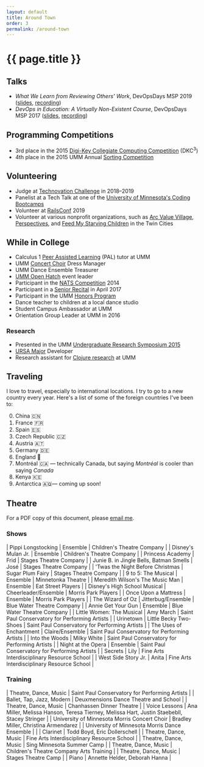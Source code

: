 ```yaml
---
layout: default
title: Around Town
order: 3
permalink: /around-town
---
```


# {{ page.title }}

## Talks

* _What We Learn from Reviewing Others' Work_, DevOpsDays MSP 2019 (<a href="/assets/resources/DevOpsDays_MSP_Ignite_20190806.pdf" target="_blank">slides</a>, <a href="https://devopsdays.org/events/2019-minneapolis/program/emma-sax/" target="_blank">recording</a>)
* _DevOps in Education: A Virtually Non-Existent Course_, DevOpsDays MSP 2017 (<a href="/assets/resources/DevOpsDays_MSP_Ignite_20170725.pdf" target="_blank">slides</a>, <a href="https://devopsdays.org/events/2017-minneapolis/program/emma-sax/" target="_blank">recording</a>)

## Programming Competitions

* 3rd place in the 2015 <a href="https://www.digikey.com/en/resources/edu/dkc3-computing-competition" target="_blank">Digi-Key Collegiate Computing Competition</a> (DKC<sup>3</sup>)
* 4th place in the 2015 UMM Annual <a href="https://github.com/elenam/SortingCompetitionMaterials2015" target="_blank">Sorting Competition</a>


## Volunteering

* Judge at <a href="https://technovationchallenge.org" target="_blank">Technovation Challenge</a> in 2018–2019
* Panelist at a Tech Talk at one of the <a href="https://bootcamp.umn.edu/" target="_blank">University of Minnesota's Coding Bootcamps</a>
* Volunteer at <a href="https://railsconf.org/" target="_blank">RailsConf</a> 2019
* Volunteer at various nonprofit organizations, such as <a href="https://www.arcsvaluevillage.org/volunteer/" target="_blank">Arc Value Village</a>, <a href="https://www.perspectives-family.org/get-involved" target="_blank">Perspectives</a>, and <a href="https://www.fmsc.org/get-involved/" target="_blank">Feed My Starving Children</a> in the Twin Cities

## While in College

* Calculus 1 <a href="https://academics.morris.umn.edu/office-academic-success/peer-assisted-learning-pal" target="_blank">Peer Assisted Learning</a> (PAL) tutor at UMM
* UMM <a href="https://academics.morris.umn.edu/ensembles/concert-choir" target="_blank">Concert Choir</a> Dress Manager
* UMM Dance Ensemble Treasurer
* <a href="https://github.com/OH-UMM/2015/wiki" target="_blank">UMM Open Hatch</a> event leader
* Participant in the <a href="http://www.nats.org/competitions.html" target="_blank">NATS Competition</a> 2014
* Participant in a <a href="http://events.morris.umn.edu/event/student_senior_recital_amy_kuller_voice#.Xb7-40VKjOQ" target="_blank">Senior Recital</a> in April 2017
* Participant in the UMM <a href="https://academics.morris.umn.edu/honors" target="_blank">Honors Program</a>
* Dance teacher to children at a local dance studio
* Student Campus Ambassador at UMM
* Orientation Group Leader at UMM in 2016

### Research

* Presented in the UMM <a href="http://www.morris.umn.edu/urs/" target="_blank">Undergraduate Research Symposium 2015
* <a href="https://github.com/emma-sax4/UMM3601ursamajor" target="_blank">URSA Major</a> Developer
* Research assistant for <a href="https://github.com/Clojure-Intro-Course" target="_blank">Clojure research</a> at UMM

## Traveling

I love to travel, especially to international locations. I try to go to a new country every year. Here's a list of some of the foreign countries I've been to:
<ol start="0">
  <li>China 🇨🇳</li>
  <li>France 🇫🇷</li>
  <li>Spain 🇪🇸</li>
  <li>Czech Republic 🇨🇿</li>
  <li>Austria 🇦🇹</li>
  <li>Germany 🇩🇪</li>
  <li>England 🏴󠁧󠁢󠁥󠁮󠁧󠁿</li>
  <li>Montréal 🇨🇦 — technically Canada, but saying <i>Montréal</i> is cooler than saying <i>Canada</i></li>
  <li>Kenya 🇰🇪</li>
  <li>Antarctica 🇦🇶— coming up soon!</li>
</ol>

## Theatre

For a PDF copy of this document, please [email me](mailto:emma.sax4@gmail.com).

### Shows

| Pippi Longstocking                      | Ensemble                    | Children's Theatre Company                     |
| Disney's Mulan Jr.                      | Ensemble                    | Children's Theatre Company                     |
| Princess Academy                        | Frid                        | Stages Theatre Company                         |
| Junie B. in Jingle Bells, Batman Smells | José                        | Stages Theatre Company                         |
| 'Twas the Night Before Christmas        | Sugar Plum Fairy            | Stages Theatre Company                         |
| 9 to 5: The Musical                     | Ensemble                    | Minnetonka Theatre                             |
| Meredith Wilson's The Music Man         | Ensemble                    | Eat Street Players                             |
| Disney's High School Musical            | Cheerleader/Ensemble        | Morris Park Players                            |
| Once Upon a Mattress                    | Ensemble                    | Morris Park Players                            |
| The Wizard of Oz                        | Jitterbug/Ensemble          | Blue Water Theatre Company                     |
| Annie Get Your Gun                      | Ensemble                    | Blue Water Theatre Company                     |
| Little Women: The Musical               | Amy March                   | Saint Paul Conservatory for Performing Artists |
| Urinetown                               | Little Becky Two-Shoes      | Saint Paul Conservatory for Performing Artists |
| The Uses of Enchantment                 | Claire/Ensemble             | Saint Paul Conservatory for Performing Artists |
| Into the Woods                          | Milky White                 | Saint Paul Conservatory for Performing Artists |
| Night at the Opera                      | Ensemble                    | Saint Paul Conservatory for Performing Artists |
| Secrets                                 | Lily                        | Fine Arts Interdisciplinary Resource School    |
| West Side Story Jr.                     | Anita                       | Fine Arts Interdisciplinary Resource School    |


### Training

| Theatre, Dance, Music                         | Saint Paul Conservatory for Performing Artists                                              |
| Ballet, Tap, Jazz, Modern                     | Deuxmensions Dance Theatre and School                                                       |
| Theatre, Dance, Music                         | Chanhassen Dinner Theatre                                                                   |
| Voice Lessons                                 | Ana Miller, Melissa Hanson, Teresa Tierney, Melissa Hart, Justin Staebebll, Stacey Stringer |
| University of Minnesota Morris Concert Choir  | Bradley Miller, Christina Armendarez                                                        |
| University of Minnesota Morris Dance Ensemble |                                                                                             |
| Clarinet                                      | Todd Boyd, Eric Dollerschell                                                                |
| Theatre, Dance, Music                         | Fine Arts Interdisciplinary Resource School                                                 |
| Theatre, Dance, Music                         | Sing Minnesota Summer Camp                                                                  |
| Theatre, Dance, Music                         | Children's Theatre Company Arts Training                                                    |
| Theatre, Dance, Music                         | Stages Theatre Camp                                                                         |
| Piano                                         | Annette Helder, Deborah Hanna                                                               |

